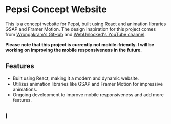 # Pepsi Concept Website

This is a concept website for Pepsi, built using React and animation libraries GSAP and Framer Motion. The design inspiration for this project comes from [Wrongakram's GitHub](https://github.com/wrongakram) and [WebUnlocked's YouTube channel](https://www.youtube.com/webunlocked).

**Please note that this project is currently not mobile-friendly. I will be working on improving the mobile responsiveness in the future.**
## Features

- Built using React, making it a modern and dynamic website.
- Utilizes animation libraries like GSAP and Framer Motion for impressive animations.
- Ongoing development to improve mobile responsiveness and add more features.

## I
